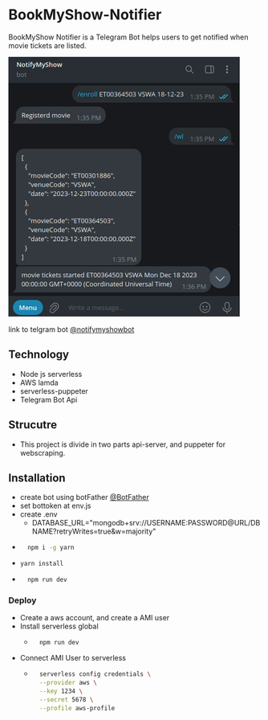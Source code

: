 # BookMyShow-Notifier

BookMyShow Notifier is a Telegram Bot helps users to get notified when movie tickets are listed.

![Main screen](https://raw.githubusercontent.com/tejaswankalluri/BookMyShow-Notifier/main/docs/screen.png)

link to telgram bot [@notifymyshowbot](https://t.me/notifymyshowbot)

## Technology

- Node js serverless
- AWS lamda
- serverless-puppeter
- Telegram Bot Api

## Strucutre

- This project is divide in two parts api-server, and puppeter for webscraping.

## Installation

- create bot using botFather [@BotFather](https://t.me/BotFather)
- set bottoken at env.js
- create .env
  - DATABASE_URL="mongodb+srv://USERNAME:PASSWORD@URL/DBNAME?retryWrites=true&w=majority"
- ```bash
    npm i -g yarn
  ```
- ```bash
  yarn install
  ```
- ```bash
    npm run dev
  ```

### Deploy

- Create a aws account, and create a AMI user
- Install serverless global
  - ```bash
      npm run dev
    ```
- Connect AMI User to serverless
  - ```bash
      serverless config credentials \
      --provider aws \
      --key 1234 \
      --secret 5678 \
      --profile aws-profile
    ```
